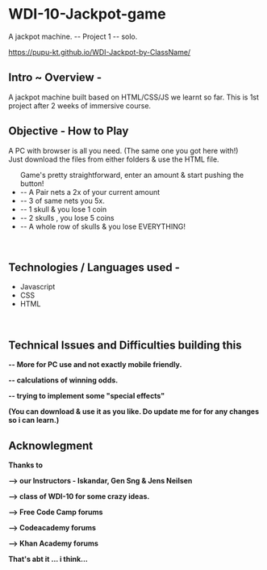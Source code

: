 
# WDI-10-Jackpot-game
A jackpot machine.  -- Project 1  -- solo.

https://pupu-kt.github.io/WDI-Jackpot-by-ClassName/
<br>
<h2>Intro ~ Overview - </h2>

A jackpot machine built based on HTML/CSS/JS we learnt so far. 
This is 1st project after 2 weeks of immersive course.

<h2>Objective - How to Play</h2>

A PC with browser is all you need. (The same one you got here with!)  
Just download the files from either folders & use the HTML file.
<ul>  
Game's pretty straightforward, enter an amount & start pushing the button!
<li>-- A Pair nets a 2x of your current amount</li>
<li>-- 3 of same nets you 5x.</li>
<li>-- 1 skull & you lose 1 coin</li>
<li>-- 2 skulls , you lose 5 coins</li>
<li>-- A whole row of skulls & you lose EVERYTHING!</li>
</ul> 
<br>
<b>
<h2>Technologies / Languages used - </h2>
</b>
<ul>
<li>Javascript</li>
<li>CSS</li>
<li>HTML</li>
</ul>
<br>
<b>
<h2>Technical Issues and Difficulties building this</h2>

 -- More for PC use and not exactly mobile friendly.
 
 -- calculations of winning odds.
 
 -- trying to implement some "special effects"
 
 
(You can download & use it as you like.  Do update me for for any changes so i can learn.)


<h2>Acknowlegment </h2>

Thanks to

--> our Instructors - Iskandar, Gen Sng & Jens Neilsen

--> class of WDI-10 for some crazy ideas.

--> Free Code Camp forums

--> Codeacademy forums

--> Khan Academy forums

That's abt it ... i think...



